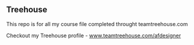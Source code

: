 ## Treehouse

This repo is for all my course file completed throught teamtreehouse.com

Checkout my Treehouse profile - www.teamtreehouse.com/afdesigner
